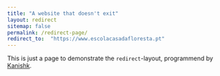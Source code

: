 ```yaml
---
title: "A website that doesn't exit"
layout: redirect
sitemap: false
permalink: /redirect-page/
redirect_to:  "https://www.escolacasadafloresta.pt"
---
```

This is just a page to demonstrate the `redirect`-layout, programmend by [Kanishk](http://codingtips.kanishkkunal.in/about/).
